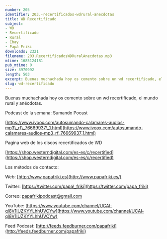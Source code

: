 ```yaml
---
number: 205
identifier: 203.-recertificados-wdrural-anecdotas
title: WD Recertificado
subject:
- WD
- Recertificado
- Rural
- Ebay
- Papá Friki
downloads: 2321
filename: 203.RecertificadosWDRuralAnecdotas.mp3
mtime: 1685124181
pub_mtime: 0
size: 8970992
length: 503
excerpt: Buenas muchachada hoy os comento sobre un wd recertificado, el mundo rural y anécdotas.
slug: wd-recertificado
---
```

Buenas muchachada hoy os comento sobre un wd recertificado, el mundo rural y anécdotas.

Podcast de la semana: Sumando Pocast

[https://www.ivoox.com/autosumando-calamares-audios-mp3\_rf\_76669937\_1.html](https://www.ivoox.com/autosumando-calamares-audios-mp3_rf_76669937_1.html)

Pagina web de los discos recertificados de WD

[https://shop.westerndigital.com/es-es/c/recertified](https://shop.westerndigital.com/es-es/c/recertified)

Los métodos de contacto:

Web: [http://www.papafriki.es](http://www.papafriki.es/)

Twitter: [https://twitter.com/papa\_friki](https://twitter.com/papa_friki)

Correo: [papafrikipodcast@gmail.com](https://archive.org/details/papafrikipodast@gmail.com)

YouTube: [https://www.youtube.com/channel/UCAl-ql8V1IUZKYYLhhUVCYw](https://www.youtube.com/channel/UCAl-ql8V1IUZKYYLhhUVCYw)

Feed Podcast: [http://feeds.feedburner.com/papafriki](http://feeds.feedburner.com/papafriki)